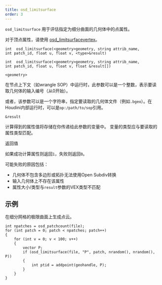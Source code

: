 ```yaml
---
title: osd_limitsurface
order: 3
---
```

`osd_limitsurface` 用于评估指定为细分曲面的几何体中的点属性。

对于顶点属性，请使用 [osd_limitsurfacevertex](./osd_limitsurfacevertex "使用Open Subdiv在细分极限曲面上评估顶点属性")。

`int  osd_limitsurface(<geometry>geometry, string attrib_name, int patch_id, float u, float v, <type>&result)`

`int  osd_limitsurface(<geometry>geometry, string attrib_name, int patch_id, float u, float v, float &result[])`

`<geometry>`

在节点上下文（如wrangle SOP）中运行时，此参数可以是一个整数，表示要读取几何体的输入编号（从0开始）。

或者，该参数可以是一个字符串，指定要读取的几何体文件（例如`.bgeo`）。在Houdini内部运行时，可以是`op:/path/to/sop`引用。

`&result`

计算得到的属性值将存储在你传递给此参数的变量中。
变量的类型应与要读取的属性类型匹配。

返回值

如果成功计算属性则返回`1`，失败则返回`0`。

可能失败的原因包括：

- 几何体不包含多边形或拓扑无法使用Open Subdiv转换
- 输入几何体上不存在该属性
- 属性大小/类型与`result`参数的VEX类型不匹配

## 示例

在细分网格的极限曲面上生成点云。

```vex
int npatches = osd_patchcount(file);
for (int patch = 0; patch < npatches; patch++)
{
    for (int v = 0; v < 100; v++)
    {
        vector P;
        if (osd_limitsurface(file, "P", patch, nrandom(), nrandom(), P))
        {
            int ptid = addpoint(geohandle, P);
        }
    }
}

```
